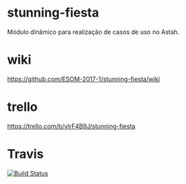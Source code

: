 # stunning-fiesta
Módulo dinâmico para realização de casos de uso no Astah.

# wiki
https://github.com/ESOM-2017-1/stunning-fiesta/wiki

# trello
https://trello.com/b/ylrF4B9J/stunning-fiesta

# Travis
[![Build Status](https://travis-ci.org/ESOM-2017-1/stunning-fiesta.svg?branch=master)](https://travis-ci.org/ESOM-2017-1/stunning-fiesta)
